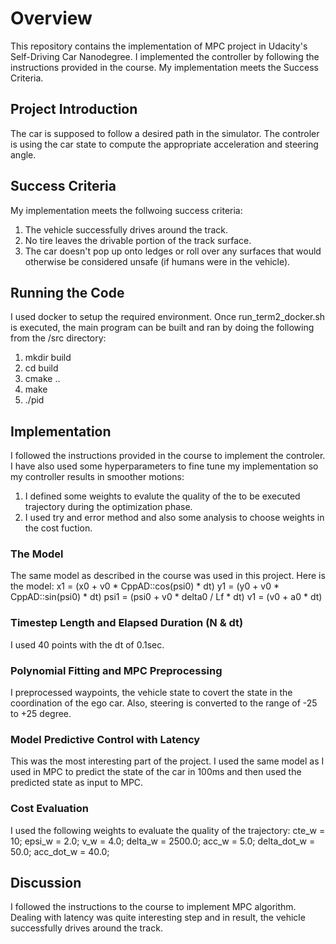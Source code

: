 # Overview
This repository contains the implementation of MPC project in Udacity's Self-Driving Car Nanodegree. I implemented the controller by following the instructions provided in the course. My implementation meets the Success Criteria. 

## Project Introduction
The car is supposed to follow a desired path in the simulator. The controler is using the car state to compute the appropriate acceleration and steering angle.

## Success Criteria
My implementation meets the follwoing success criteria:
1. The vehicle successfully drives around the track.
2. No tire leaves the drivable portion of the track surface.
3. The car doesn't pop up onto ledges or roll over any surfaces that would otherwise be considered unsafe (if humans were in the vehicle). 

## Running the Code
I used docker to setup the required environment. Once run_term2_docker.sh is executed, the main program can be built and ran by doing the following from the /src directory:

1. mkdir build
2. cd build
3. cmake ..
4. make
5. ./pid

## Implementation
I followed the instructions provided in the course to implement the controler. I have also used some hyperparameters to fine tune my implementation so my controller results in smoother motions:

1. I defined some weights to evalute the quality of the to be executed trajectory during the optimization phase.
2. I used try and error method and also some analysis to choose weights in the cost fuction. 

### The Model
The same model as described in the course was used in this project. Here is the model:
      x1 = (x0 + v0 * CppAD::cos(psi0) * dt)
      y1 = (y0 + v0 * CppAD::sin(psi0) * dt)
      psi1 = (psi0 + v0 * delta0 / Lf * dt)
      v1 = (v0 + a0 * dt)

### Timestep Length and Elapsed Duration (N & dt)
I used 40 points with the dt of 0.1sec.

### Polynomial Fitting and MPC Preprocessing
I preprocessed waypoints, the vehicle state to covert the state in the coordination of the ego car. Also, steering is converted to the range of -25 to +25 degree.

### Model Predictive Control with Latency
This was the most interesting part of the project. I used the same model as I used in MPC to predict the state of the car in 100ms and then used the predicted state as input to MPC.

### Cost Evaluation
I used the following weights to evaluate the quality of the trajectory:
      cte_w = 10;
      epsi_w = 2.0;
      v_w = 4.0;
      delta_w = 2500.0;
      acc_w = 5.0;
      delta_dot_w = 50.0;
      acc_dot_w = 40.0;
      
## Discussion
I followed the instructions to the course to implement MPC algorithm. Dealing with latency was quite interesting step and in result, the vehicle successfully drives around the track. 
